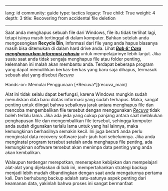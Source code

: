 

---

lang: id
community: guide
type: tactics
legacy: True
child: True
weight: 4
depth: 3
title: Recovering from accidental file deletion

---

Saat anda menghapus sebuah file dari Windows, file itu tidak terlihat lagi, tetapi isinya masih tertinggal di dalam komputer. Bahkan setelah anda mengosongkan **Recycle Bin**, informasi dari file yang anda hapus biasanya masih bisa ditemukan di dalam hard drive anda. Lihat [***Bab 6: Cara menghancurkan informasi rahasia***](/id/chapter-6) untuk mempelajarinye lebih lanjut. Jika suatu saat anda tidak sengaja menghapus file atau folder penting, kelemahan ini malah akan membantu anda. Terdapat beberapa program yang dapat memulihkan berkas-berkas yang baru saja dihapus, termasuk sebuah alat yang disebut [*Recuva*](recuva_main)

<div class="getstarted" markdown="1">
Hands-on: Memulai Penggunaan [*Recuva*](recuva_main)
</div>

Alat ini tidak selalu dapat berfungsi, karena Windows mungkin sudah menuliskan data baru diatas informasi yang sudah terhapus. Maka, sangat penting untuk diingat bahwa sebaiknya jarak antara menghapus file dan mencoba mengembalikan file tersebut dengan menggunakan [*Recuva*](/id/recuva) tidak boleh terlalu lama. Jika ada jeda yang cukup panjang antara saat melakukan penghapusan file dan mengembalikan file tersebut, sehingga komputer anda sudah digunakan terlalu lama untuk yang hal lainnya, maka kemungkinan berhasilnya semakin kecil. Ini juga berarti anda perlu menginstal data recovery software jauh-jauh hari sebelumnya. Jika anda menginstal program tersebut setelah anda menghapus file penting, ada kemungkinan software tersebut akan menimpa data penting yang anda akan kembalikan.

Walaupun terdengar merepotkan, menerapkan kebijakan dan mempelajari alat-alat yang dijelaskan di bab ini, mempertahankan strategi backup menjadi lebih mudah dibandingkan dengan saat anda mengaturnya pertama kali. Dan berhubung backup adalah satu-satunya aspek penting dari keamanan data, yakinlah bahwa proses ini sangat bermanfaat




